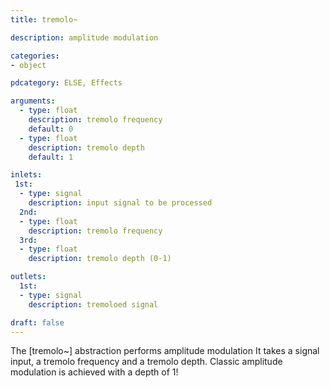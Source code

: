 ```yaml
---
title: tremolo~

description: amplitude modulation

categories:
- object

pdcategory: ELSE, Effects

arguments:
  - type: float
    description: tremolo frequency
    default: 0
  - type: float
    description: tremolo depth
    default: 1

inlets:
 1st:
  - type: signal
    description: input signal to be processed
  2nd:
  - type: float
    description: tremolo frequency
  3rd:
  - type: float
    description: tremolo depth (0-1)

outlets:
  1st:
  - type: signal
    description: tremoloed signal

draft: false
---
```


The [tremolo~] abstraction performs amplitude modulation It takes a signal input, a tremolo frequency and a tremolo depth. Classic amplitude modulation is achieved with a depth of 1!
